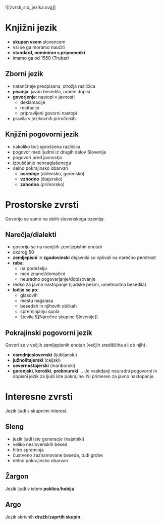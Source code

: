 ![[zvrsti_slo_jezika.svg]]
# Knjižni jezik
- **skupen vsem** slovencem
- vsi se ga moramo naučiti
- **standard, nominiran s pripomočki**
- imamo ga od 1550 (Trubar)
## Zborni jezik
- natančneje predpisana, strožja različica
- **pisanja**: javan besedila, uradni dopisi
- **govorjenje**: nastopi v javnosti
	- deklamacije
	- recitacije
	- pripravljeni govorni nastopi
- pravila v jezikovnih priročnikih
## Knjižni pogovorni jezik
- nakoliko bolj sproščena različica
- pogovor med ljudmi iz drugih delov Slovenije
- pogovori pred javnostjo
- izpuščanje neneaglašenega
-  delno pokrajinsko obarvan
	- **osrednje** (dolensko, gorensko)
	- **vzhodno** (štajersko)
	- **zahodno** (primorsko)
# Prostorske zvrsti
Govorijo se samo na delih slovenskega ozemlja.
## Narečja/dialekti
- govorijo se na manjših zemljepishin enotah
- okorog 50
- **zemljepisni** in **zgodovinski** dejavniki so vplivali na narečno perstrost
- **raba**: 
	- na podeželju
	- med znanci/domačini
	- neuradno pogovarjanje/dopisovanje
- redko za javno nastopanje (ljudske pesmi, umetnostna besedila)
- **ločijo se po**:
	- glasovih
	- mestu nagalasa
	- besedah in njihovih oblikah
	- spreminjanju spola
	- števila
![[Narečne skupine Slovenije]]
## Pokrajinski pogovorni jezik
Govori se v večjih zemljepisnih enotah (večjih središčiha ali ob njih):
- **osrednjeslovenski** (ljubljanski)
- **južnoštajerski** (celjski)
- **severnoštajerski** (mariborski)
- **gorenjski**, **koroški**, **prekmurski** ...
Je vsakdanji neuradni pogovorni in dopisni jezik za ljudi iste pokrajine.
Ni primeren za javno nastopanje.
# Interesne zvrsti
Jezik ljudi s skupnimi interesi.
## Sleng
- jezik ljudi iste generacje (najstniki)
- veliko neslovenskih besed
- hitro spreminja
- čustveno zaznamovane besede, tudi grobe
- delno pokrajinsko obarvan
## Žargon
Jezik ljudi v istem **poklicu**/**hobiju**.
## Argo
Jezik skrivnih **družb**/**zaprtih skupin**.
